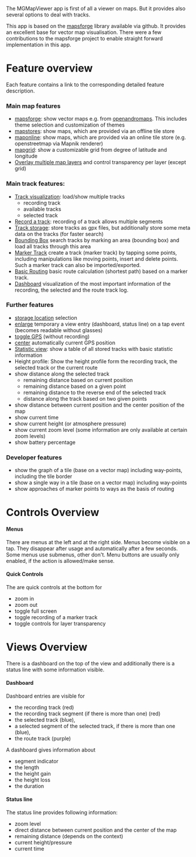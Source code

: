 The MGMapViewer app is first of all a viewer on maps. But it provides also several options
to deal with tracks. 

This app is based on the [mapsforge](https://github.com/mapsforge/mapsforge) library available via github. 
It provides an excellent base for vector map visualisation. There were a few contributions to the mapsforge 
project to enable straight forward implementation in this app.

# Feature overview

Each feature contains a link to the corresponding detailed feature description.
 
### Main map features
- [mapsforge](./Features/MainMapFeatures/mapsforge.md): show vector maps e.g. from [openandromaps](https://www.openandromaps.org/). 
  This includes theme selection and customization of themes
- [mapstores](./Features/MainMapFeatures/mapstore.md): show maps, which are provided via an offline tile store
- [maponline](./Features/MainMapFeatures/maponline.md): show maps, which are provided via an online tile store (e.g. openstreetmap via Mapnik renderer)
- [mapgrid](./Features/MainMapFeatures/mapgrid.md): show a customizable grid from degree of latitude and longitude
- [Overlay multiple map layers](./Features/MainMapFeatures/multimap.md) and control transparency per layer (except grid)

### Main track features:
- [Track visualization](./Features/MainTrackFeatures/TrackVisualization/trackvisu.md): load/show multiple tracks 
  - recording track
  - available tracks
  - selected track
- [Record a track](./Features/MainTrackFeatures/TrackRecord/trackrecord.md): recording of a track allows multiple segments
- [Track storage](./Features/MainTrackFeatures/TrackStorage/trackstorage.md):  store tracks as gpx files, but additionally store some meta data on the tracks (for faster search)
- [Bounding Box](./Features/MainTrackFeatures/BoundingBox/boundingbox.md) search tracks by marking an area (bounding box) and load all tracks through this area 
- [Marker Track](./Features/MainTrackFeatures/MarkerTrack/markertrack.md) create a track (marker track) by tapping some points, including manipulations like moving points, 
  insert and delete points. Such a marker track can also be imported/exported. 
- [Basic Routing](./Features/MainTrackFeatures/Routing/routing.md) basic route calculation (shortest path) based on a marker track.
- [Dashboard](./Features/MainTrackFeatures/Dashboard/dashboard.md) visualization of the most important information of the recording, the selected and the route track log.

### Further features
- [storage location](./Features/FurtherFeatures/StorageLocation/storagelocation.md) selection  
- [enlarge](./Features/FurtherFeatures/Enlarge/enlarge.md) temporary a view entry (dashboard, status line) on a tap event (becomes readable without glasses)
- [toggle GPS](./Features/FurtherFeatures/GPS/gps.md) (without recording)
- [center](./Features/FurtherFeatures/Center/center.md) automatically current GPS position
- [Statistic view](./Features/FurtherFeatures/Statistic/statistic.md): show a table of all stored tracks with basic statistic information
- Height profile: Show the height profile form the recording track, the selected track or the current route 
- show distance along the selected track 
  - remaining distance based on current position
  - remaining distance based on a given point
  - remaining distance to the reverse end of the selected track
  - distance along the track based on two given points
- show distance between current position and the center position of the map
- show current time
- show current height (or atmosphere pressure)
- show current zoom level (some information are only available at certain zoom levels)
- show battery percentage

### Developer features
- show the graph of a tile (base on a vector map) including way-points, including the tile border
- show a single way in a tile (base on a vector map) including way-points
- show approaches of marker points to ways as the basis of routing



# Controls Overview

#### Menus
There are menus at the left and at the right side. Menus become visible on a tap. 
They disappear after usage and automatically after a few seconds. Some menus use submenus, other don't.
Menu buttons are usually only enabled, if the action is allowed/make sense.

#### Quick Controls
The are quick controls at the bottom for 
- zoom in
- zoom out
- toggle full screen
- toggle recording of a marker track
- toggle controls for layer transparency
  
# Views Overview
There is a dashboard on the top of the view and additionally there is a status line with some 
information visible. 

#### Dashboard
Dashboard entries are visible for 
- the recording track (red)
- the recording track segment (if there is more than one) (red)
- the selected track (blue), 
- a selected segment of the selected track, if there is more than one (blue),
- the route track (purple)

A dashboard gives information about
- segment indicator
- the length
- the height gain
- the height loss
- the duration


#### Status line
The status line provides following information:
- zoom level
- direct distance between current position and the center of the map
- remaining distance (depends on the context)
- current height/pressure
- current time
 










